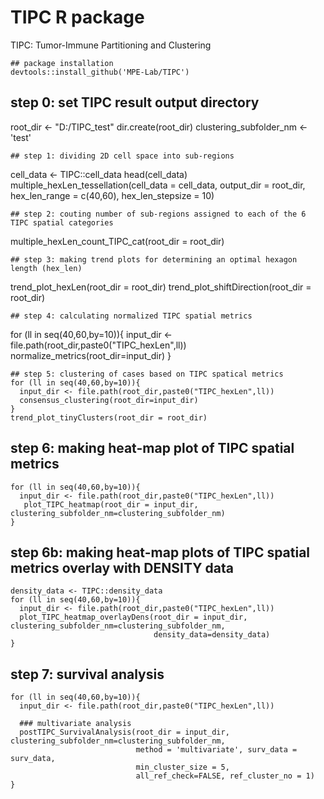 # TIPC R package
TIPC: Tumor-Immune Partitioning and Clustering

````
## package installation
devtools::install_github('MPE-Lab/TIPC')
````

## step 0: set TIPC result output directory
root_dir <- "D:/TIPC_test"
dir.create(root_dir)
clustering_subfolder_nm <- 'test'
````
## step 1: dividing 2D cell space into sub-regions
````
cell_data <- TIPC::cell_data
head(cell_data)
multiple_hexLen_tessellation(cell_data = cell_data, output_dir = root_dir, hex_len_range = c(40,60),
                              hex_len_stepsize = 10)
````
## step 2: couting number of sub-regions assigned to each of the 6 TIPC spatial categories
````
multiple_hexLen_count_TIPC_cat(root_dir = root_dir)
````
## step 3: making trend plots for determining an optimal hexagon length (hex_len)
````
trend_plot_hexLen(root_dir = root_dir)
trend_plot_shiftDirection(root_dir = root_dir)
````
## step 4: calculating normalized TIPC spatial metrics
````
for (ll in seq(40,60,by=10)){
  input_dir <- file.path(root_dir,paste0("TIPC_hexLen",ll))
  normalize_metrics(root_dir=input_dir)
}
````
## step 5: clustering of cases based on TIPC spatical metrics
for (ll in seq(40,60,by=10)){
  input_dir <- file.path(root_dir,paste0("TIPC_hexLen",ll))
  consensus_clustering(root_dir=input_dir)
}
trend_plot_tinyClusters(root_dir = root_dir)

````
## step 6: making heat-map plot of TIPC spatial metrics
````
for (ll in seq(40,60,by=10)){
  input_dir <- file.path(root_dir,paste0("TIPC_hexLen",ll))
   plot_TIPC_heatmap(root_dir = input_dir, clustering_subfolder_nm=clustering_subfolder_nm)
}
````
## step 6b: making heat-map plots of TIPC spatial metrics overlay with DENSITY data
````
density_data <- TIPC::density_data
for (ll in seq(40,60,by=10)){
  input_dir <- file.path(root_dir,paste0("TIPC_hexLen",ll))
  plot_TIPC_heatmap_overlayDens(root_dir = input_dir, clustering_subfolder_nm=clustering_subfolder_nm,
                                density_data=density_data)
}
````
## step 7: survival analysis
````
for (ll in seq(40,60,by=10)){
  input_dir <- file.path(root_dir,paste0("TIPC_hexLen",ll))
 
  ### multivariate analysis
  postTIPC_SurvivalAnalysis(root_dir = input_dir, clustering_subfolder_nm=clustering_subfolder_nm,
                            method = 'multivariate', surv_data = surv_data, 
                            min_cluster_size = 5,
                            all_ref_check=FALSE, ref_cluster_no = 1)
}
